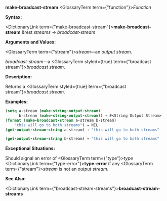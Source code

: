 **make-broadcast-stream** <GlossaryTerm  term={"function"}><i>Function</i></GlossaryTerm> 



**Syntax:** 



<DictionaryLink  term={"make-broadcast-stream"}><b>make-broadcast-stream</b></DictionaryLink> &amp;rest *streams → broadcast-stream* 



**Arguments and Values:** 



<GlossaryTerm  term={"stream"}><i>stream</i></GlossaryTerm>—an *output stream*. 



*broadcast-stream*—a <GlossaryTerm styled={true} term={"broadcast stream"}><i>broadcast stream</i></GlossaryTerm>. 



**Description:** 



Returns a <GlossaryTerm styled={true} term={"broadcast stream"}><i>broadcast stream</i></GlossaryTerm>. 



**Examples:**
```lisp
(setq a-stream (make-string-output-stream) 
      b-stream (make-string-output-stream)) → #<String Output Stream> 
(format (make-broadcast-stream a-stream b-stream) 
	"this will go to both streams") → NIL 
(get-output-stream-string a-stream) → "this will go to both streams" 

(get-output-stream-string b-stream) → "this will go to both streams" 
```
**Exceptional Situations:** 



Should signal an error of <GlossaryTerm  term={"type"}><i>type</i></GlossaryTerm> <DictionaryLink  term={"type-error"}><b>type-error</b></DictionaryLink> if any <GlossaryTerm  term={"stream"}><i>stream</i></GlossaryTerm> is not an *output stream*. 



**See Also:** 



<DictionaryLink  term={"broadcast-stream-streams"}><b>broadcast-stream-streams</b></DictionaryLink> 



